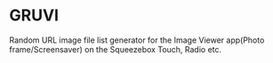 # GRUVI
Random URL image file list generator for the Image Viewer app(Photo frame/Screensaver) on the Squeezebox Touch, Radio etc.
